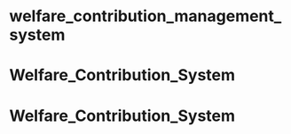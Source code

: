 # welfare_contribution_management_system
# Welfare_Contribution_System
# Welfare_Contribution_System
